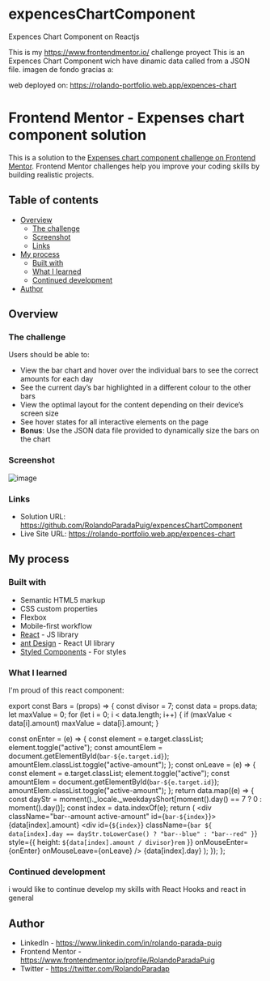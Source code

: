 # expencesChartComponent

Expences Chart Component on Reactjs

This is my https://www.frontendmentor.io/ challenge proyect
This is an Expences Chart Component wich have dinamic data called from a JSON file.
imagen de fondo gracias a:

<!-- <a href='https://www.freepik.es/vectores/formas-diseno'>Vector de formas de diseno creado por freepik - www.freepik.es</a> -->

web deployed on:
https://rolando-portfolio.web.app/expences-chart


# Frontend Mentor - Expenses chart component solution

This is a solution to the [Expenses chart component challenge on Frontend Mentor](https://www.frontendmentor.io/challenges/expenses-chart-component-e7yJBUdjwt). Frontend Mentor challenges help you improve your coding skills by building realistic projects. 

## Table of contents

- [Overview](#overview)
  - [The challenge](#the-challenge)
  - [Screenshot](#screenshot)
  - [Links](#links)
- [My process](#my-process)
  - [Built with](#built-with)
  - [What I learned](#what-i-learned)
  - [Continued development](#continued-development)
- [Author](#author)


## Overview

### The challenge

Users should be able to:

- View the bar chart and hover over the individual bars to see the correct amounts for each day
- See the current day’s bar highlighted in a different colour to the other bars
- View the optimal layout for the content depending on their device’s screen size
- See hover states for all interactive elements on the page
- **Bonus**: Use the JSON data file provided to dynamically size the bars on the chart

### Screenshot

![image](https://user-images.githubusercontent.com/33847751/173410282-8a733d05-75d4-4e45-b821-a333eb53b30f.png)


### Links

- Solution URL: https://github.com/RolandoParadaPuig/expencesChartComponent
- Live Site URL: https://rolando-portfolio.web.app/expences-chart


## My process

### Built with

- Semantic HTML5 markup
- CSS custom properties
- Flexbox
- Mobile-first workflow
- [React](https://reactjs.org/) - JS library
- [ant Design](https://ant.design/) - React UI library
- [Styled Components](https://styled-components.com/) - For styles

### What I learned

I'm proud of this react component:

export const Bars = (props) => {
  const divisor = 7;
  const data = props.data;
  let maxValue = 0;
  for (let i = 0; i < data.length; i++) {
    if (maxValue < data[i].amount) maxValue = data[i].amount;
  }

  const onEnter = (e) => {
    const element = e.target.classList;
    element.toggle("active");
    const amountElem = document.getElementById(`bar-${e.target.id}`);
    amountElem.classList.toggle("active-amount");
  };
  const onLeave = (e) => {
    const element = e.target.classList;
    element.toggle("active");
    const amountElem = document.getElementById(`bar-${e.target.id}`);
    amountElem.classList.toggle("active-amount");
  };
  return data.map((e) => {
    const dayStr =
      moment()._locale._weekdaysShort[moment().day() == 7 ? 0 : moment().day()];
    const index = data.indexOf(e);
    return (
      <Col className="chart--bar" key={index}>
        <div className="bar--amount active-amount" id={`bar-${index}`}>
          {data[index].amount}
        </div>
        <div
          id={`${index}`}
          className={`bar ${
            data[index].day == dayStr.toLowerCase() ? "bar--blue" : "bar--red"
          }`}
          style={{ height: `${data[index].amount / divisor}rem` }}
          onMouseEnter={onEnter}
          onMouseLeave={onLeave}
        />
        {data[index].day}
      </Col>
    );
  });
};



### Continued development

i would like to continue develop my skills with React Hooks and react in general

## Author

- LinkedIn - https://www.linkedin.com/in/rolando-parada-puig
- Frontend Mentor - https://www.frontendmentor.io/profile/RolandoParadaPuig
- Twitter - https://twitter.com/RolandoParadap

